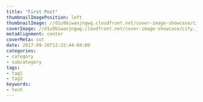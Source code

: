 ```yaml
---
title: "First Post"
thumbnailImagePosition: left
thumbnailImage: //d1u9biwaxjngwg.cloudfront.net/cover-image-showcase/city-750.jpg
coverImage: //d1u9biwaxjngwg.cloudfront.net/cover-image-showcase/city.jpg
metaAlignment: center
coverMeta: out
date: 2017-09-26T12:22:44-04:00
categories:
- category
- subcategory
tags:
- tag1
- tag2
keywords:
- tech
---
```


<!--more-->

